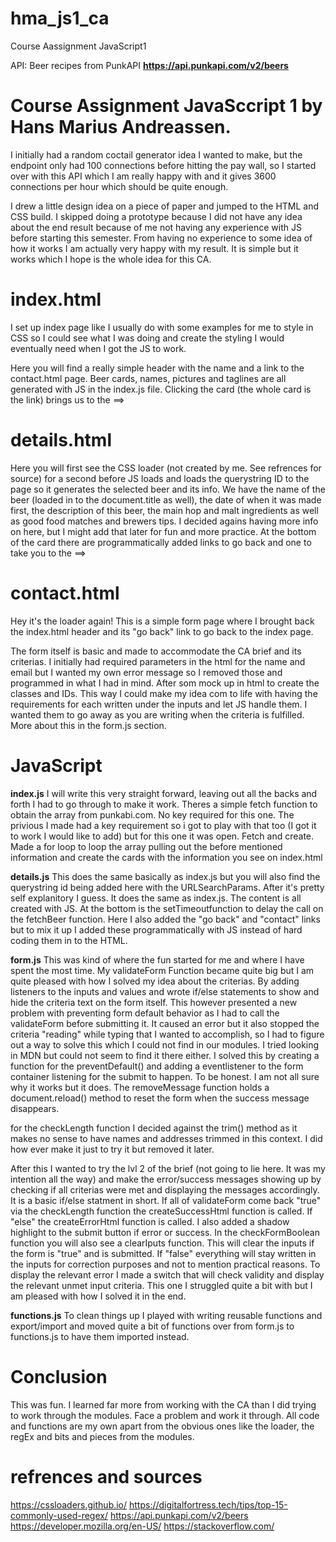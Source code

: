 # hma_js1_ca

Course Aassignment JavaScript1

API: Beer recipes from PunkAPI
**https://api.punkapi.com/v2/beers**

# Course Assignment JavaSccript 1 by Hans Marius Andreassen.

I initially had a random coctail generator idea I wanted to make, but the endpoint only had 100 connections before hitting the pay wall, so I started over with this API which I am really happy with and it gives 3600 connections per hour which should be quite enough.

I drew a little design idea on a piece of paper and jumped to the HTML and CSS build. I skipped doing a prototype because I did not have any idea about the end result because of me not having any experience with JS before starting this semester.
From having no experience to some idea of how it works I am actually very happy with my result.
It is simple but it works which I hope is the whole idea for this CA.

# index.html

I set up index page like I usually do with some examples for me to style in CSS so I could see what I was doing and create the styling I would eventually need when I got the JS to work.

Here you will find a really simple header with the name and a link to the contact.html page.
Beer cards, names, pictures and taglines are all generated with JS in the index.js file.
Clicking the card (the whole card is the link) brings us to the ==>

# details.html

Here you will first see the CSS loader (not created by me. See refrences for source) for a second before JS loads and loads the querystring ID to the page so it generates the selected beer and its info.
We have the name of the beer (loaded in to the document.title as well), the date of when it was made first, the description of this beer, the main hop and malt ingredients as well as good food matches and brewers tips.
I decided agains having more info on here, but I might add that later for fun and more practice. At the bottom of the card there are programmatically added links to go back and one to take you to the ==>

# contact.html

Hey it's the loader again! This is a simple form page where I brought back the index.html header and its "go back" link to go back to the index page.

The form itself is basic and made to accommodate the CA brief and its criterias.
I initially had required parameters in the html for the name and email but I wanted my own error message so I removed those and programmed in what I had in mind. After som mock up in html to create the classes and IDs. This way I could make my idea com to life with having the requirements for each written under the inputs and let JS handle them. I wanted them to go away as you are writing when the criteria is fulfilled. More about this in the form.js section.

# JavaScript

**index.js**
I will write this very straight forward, leaving out all the backs and forth I had to go through to make it work.
Theres a simple fetch function to obtain the array from punkabi.com. No key required for this one. The privious I made had a key requirement so i got to play with that too (I got it to work I would like to add) but for this one it was open.
Fetch and create. Made a for loop to loop the array pulling out the before mentioned information and create the cards with the information you see on index.html

**details.js**
This does the same basically as index.js but you will also find the querystring id being added here with the URLSearchParams.
After it's pretty self explanitory I guess. It does the same as index.js. The content is all created with JS. At the bottom is the setTimeoutfunction to delay the call on the fetchBeer function.
Here I also added the "go back" and "contact" links but to mix it up I added these programmatically with JS instead of hard coding them in to the HTML.

**form.js**
This was kind of where the fun started for me and where I have spent the most time.
My validateForm Function became quite big but I am quite pleased with how I solved my idea about the criterias. By adding listeners to the inputs and values and wrote if/else statements to show and hide the criteria text on the form itself. This however presented a new problem with preventing form default behavior as I had to call the validateForm before submitting it. It caused an error but it also stopped the criteria "reading" while typing that I wanted to accomplish, so I had to figure out a way to solve this which I could not find in our modules. I tried looking in MDN but could not seem to find it there either. I solved this by creating a function for the preventDefault() and adding a eventlistener to the form container listening for the submit to happen. To be honest. I am not all sure why it works but it does. The removeMessage function holds a document.reload() method to reset the form when the success message disappears.

for the checkLength function I decided against the trim() method as it makes no sense to have names and addresses trimmed in this context. I did how ever make it just to try it but removed it later.

After this I wanted to try the lvl 2 of the brief (not going to lie here. It was my intention all the way) and make the error/success messages showing up by checking if all criterias were met and displaying the messages accordingly.
It is a basic if/else statment in short. If all of validateForm come back "true" via the checkLength function the createSuccessHtml function is called. If "else" the createErrorHtml function is called.
I also added a shadow highlight to the submit button if error or success.
In the checkFormBoolean function you will also see a clearIputs function. This will clear the inputs if the form is "true" and is submitted. If "false" everything will stay written in the inputs for correction purposes and not to mention practical reasons.
To display the relevant error I made a switch that will check validity and display the relevant unmet input criteria. This one I struggled quite a bit with but I am pleased with how I solved it in the end.

**functions.js**
To clean things up I played with writing reusable functions and export/import and moved quite a bit of functions over from form.js to functions.js to have them imported instead.

# Conclusion

This was fun. I learned far more from working with the CA than I did trying to work through the modules. Face a problem and work it through.
All code and functions are my own apart from the obvious ones like the loader, the regEx and bits and pieces from the modules.

# refrences and sources

https://cssloaders.github.io/
https://digitalfortress.tech/tips/top-15-commonly-used-regex/
https://api.punkapi.com/v2/beers
https://developer.mozilla.org/en-US/
https://stackoverflow.com/
